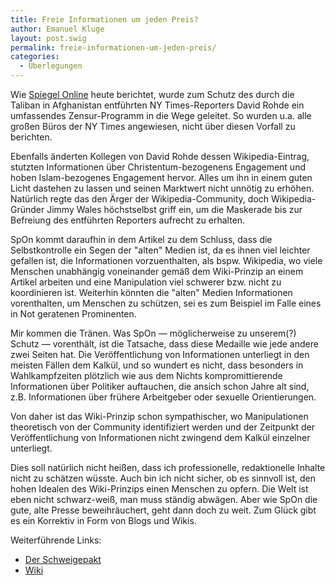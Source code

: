 ```yaml
---
title: Freie Informationen um jeden Preis?
author: Emanuel Kluge
layout: post.swig
permalink: freie-informationen-um-jeden-preis/
categories:
  - Überlegungen
---
```


Wie [Spiegel Online][spon] heute berichtet, wurde zum Schutz des durch die Taliban in Afghanistan entführten NY Times-Reporters David Rohde ein umfassendes Zensur-Programm in die Wege geleitet. So wurden u.a. alle großen Büros der NY Times angewiesen, nicht über diesen Vorfall zu berichten.

Ebenfalls änderten Kollegen von David Rohde dessen Wikipedia-Eintrag, stutzten Informationen über Christentum-bezogenens Engagement und hoben Islam-bezogenes Engagement hervor. Alles um ihn in einem guten Licht dastehen zu lassen und seinen Marktwert nicht unnötig zu erhöhen. Natürlich regte das den Ärger der Wikipedia-Community, doch Wikipedia-Gründer Jimmy Wales höchstselbst griff ein, um die Maskerade bis zur Befreiung des entführten Reporters aufrecht zu erhalten.

SpOn kommt daraufhin in dem Artikel zu dem Schluss, dass die Selbstkontrolle ein Segen der "alten" Medien ist, da es ihnen viel leichter gefallen ist, die Informationen vorzuenthalten, als bspw. Wikipedia, wo viele Menschen unabhängig voneinander gemäß dem Wiki-Prinzip an einem Artikel arbeiten und eine Manipulation viel schwerer bzw. nicht zu koordinieren ist. Weiterhin könnten die "alten" Medien Informationen vorenthalten, um Menschen zu schützen, sei es zum Beispiel im Falle eines in Not geratenen Prominenten.

Mir kommen die Tränen. Was SpOn &mdash; möglicherweise zu unserem(?) Schutz &mdash; vorenthält, ist die Tatsache, dass diese Medaille wie jede andere zwei Seiten hat. Die Veröffentlichung von Informationen unterliegt in den meisten Fällen dem Kalkül, und so wundert es nicht, dass besonders in Wahlkampfzeiten plötzlich wie aus dem Nichts kompromittierende Informationen über Politiker auftauchen, die ansich schon Jahre alt sind, z.B. Informationen über frühere Arbeitgeber oder sexuelle Orientierungen.

Von daher ist das Wiki-Prinzip schon sympathischer, wo Manipulationen theoretisch von der Community identifiziert werden und der Zeitpunkt der Veröffentlichung von Informationen nicht zwingend dem Kalkül einzelner unterliegt.

Dies soll natürlich nicht heißen, dass ich professionelle, redaktionelle Inhalte nicht zu schätzen wüsste. Auch bin ich nicht sicher, ob es sinnvoll ist, den hohen Idealen des Wiki-Prinzips einen Menschen zu opfern. Die Welt ist eben nicht schwarz-weiß, man muss ständig abwägen. Aber wie SpOn die gute, alte Presse beweihräuchert, geht dann doch zu weit. Zum Glück gibt es ein Korrektiv in Form von Blogs und Wikis.

Weiterführende Links:

 * [Der Schweigepakt][spon]
 * [Wiki][wikipedia]

[spon]: http://www.spiegel.de/netzwelt/web/0,1518,633181,00.html
[wikipedia]: http://de.wikipedia.org/wiki/Wiki

